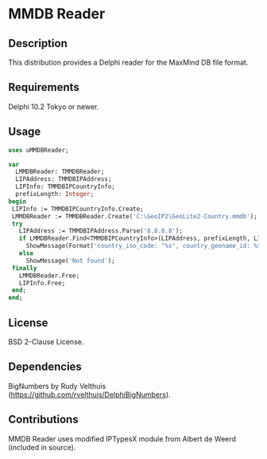 # MMDB Reader

## Description

This distribution provides a Delphi reader for the MaxMind DB file format.

## Requirements

Delphi 10.2 Tokyo or newer.

## Usage

```pascal
uses uMMDBReader;

var
  LMMDBReader: TMMDBReader;
  LIPAddress: TMMDBIPAddress;
  LIPInfo: TMMDBIPCountryInfo;
  prefixLength: Integer;
begin
 LIPInfo := TMMDBIPCountryInfo.Create;
 LMMDBReader := TMMDBReader.Create('C:\GeoIP2\GeoLite2-Country.mmdb');
 try
   LIPAddress := TMMDBIPAddress.Parse('8.8.8.8');
   if LMMDBReader.Find<TMMDBIPCountryInfo>(LIPAddress, prefixLength, LIPInfo) then
     ShowMessage(Format('country_iso_code: "%s", country_geoname_id: %s', [LIPInfo.Country.ISOCode, IntToStr(LIPInfo.country.GeonameId)]))
   else
     ShowMessage('Not found');
 finally
   LMMDBReader.Free;
   LIPInfo.Free;
 end;
end;
```

## License

BSD 2-Clause License.

## Dependencies

BigNumbers by Rudy Velthuis (<https://github.com/rvelthuis/DelphiBigNumbers>).

## Contributions

MMDB Reader uses modified IPTypesX module from Albert de Weerd (included in source).
